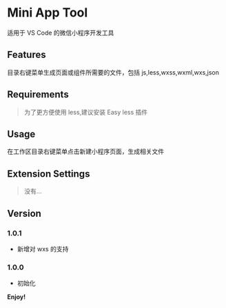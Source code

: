 # Mini App Tool

适用于 VS Code 的微信小程序开发工具

## Features

目录右键菜单生成页面或组件所需要的文件，包括 js,less,wxss,wxml,wxs,json

## Requirements

> 为了更方便使用 less,建议安装 Easy less 插件

## Usage

在工作区目录右键菜单点击新建小程序页面，生成相关文件

## Extension Settings

> 没有...

## Version

### 1.0.1

- 新增对 wxs 的支持

### 1.0.0

- 初始化

**Enjoy!**
